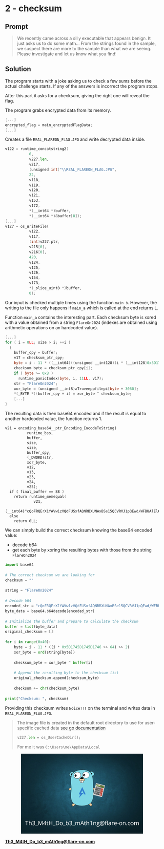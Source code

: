 # 2 - checksum

## Prompt
> We recently came across a silly executable that appears benign. It just asks us to do some math... From the strings found in the sample, we suspect there are more to the sample than what we are seeing. Please investigate and let us know what you find!

## Solution
The program starts with a joke asking us to check a few sums before the actual challenge starts. If any of the answers is incorrect the program stops.

After this part it asks for a checksum, giving the right one will reveal the flag. 

The program grabs encrypted data from its memory.
```go
[...]
encrypted_flag = main_encryptedFlagData;
[...]
```

Creates a file ``REAL_FLAREON_FLAG.JPG`` and write decrypted data inside.
```go
v122 = runtime_concatstring2(
           0,
           v227.len,
           v217,
           (unsigned int)"\\REAL_FLAREON_FLAG.JPG",
           22,
           v118,
           v119,
           v120,
           v121,
           v153,
           v172,
           *(__int64 *)buffer,
           *(__int64 *)&buffer[8]);
[...]
v127 = os_WriteFile(
           v122,
           v117,
           (int)v227.ptr,
           v215[0],
           v216[0],
           420,
           v124,
           v125,
           v126,
           v154,
           v173,
           *(_slice_uint8 *)buffer,
           0);
```

Our input is checked multiple times using the function ``main_b``. However, the writing to the file only happens if ``main_a`` which is called at the end returns ``1``.

Function ``main_a`` contains the interesting part. Each checksum byte is xored with a value obtained from a string ``FlareOn2024`` (indexes are obtained using arithmetic operations on an hardcoded value).
```go
[...]
for ( i = 0LL; size > i; ++i )
  {
    buffer_cpy = buffer;
    v17 = checksum_ptr_cpy;
    byte = i - 11 * ((__int64)((unsigned __int128)(i * (__int128)0x5D1745D1745D1746LL) >> 64) >> 2);
    checksum_byte = checksum_ptr_cpy[i];
    if ( byte >= 0xB )
      runtime_panicIndex(byte, i, 11LL, v17);
    str = "FlareOn2024";
    xor_byte = (unsigned __int8)aTrueeeppfilepi[byte + 3060];
    *(_BYTE *)(buffer_cpy + i) = xor_byte ^ checksum_byte;
    [...]
}
```

The resulting data is then base64 encoded and if the result is equal to another hardcoded value, the function returns 1.
```
v21 = encoding_base64__ptr_Encoding_EncodeToString(
          runtime_bss,
          buffer,
          size,
          size,
          buffer_cpy,
          (_DWORD)str,
          xor_byte,
          v12,
          v13,
          v23,
          v24,
          v25);
  if ( final_buffer == 88 )
    return runtime_memequal(
             v21,
             (__int64)"cQoFRQErX1YAVw1zVQdFUSxfAQNRBXUNAxBSe15QCVRVJ1pQEwd/WFBUAlElCFBFUnlaB1ULByRdBEFdfVtWVA==");
  else
    return 0LL;
```

We can simply build the correct checksum knowing the base64 encoded value:
- decode b64
- get each byte by xoring the resulting bytes with those from the string ``FlareOn2024``

```python
import base64

# The correct checksum we are looking for
checksum = ""

string = "FlareOn2024"

# Decode b64
encoded_str = "cQoFRQErX1YAVw1zVQdFUSxfAQNRBXUNAxBSe15QCVRVJ1pQEwd/WFBUAlElCFBFUnlaB1ULByRdBEFdfVtWVA=="
byte_data = base64.b64decode(encoded_str)

# Initialize the buffer and prepare to calculate the checksum
buffer = list(byte_data)
original_checksum = []

for i in range(0x40):
    byte = i - 11 * ((i * 0x5D1745D1745D1746 >> 64) >> 2)
    xor_byte = ord(string[byte])
    
    checksum_byte = xor_byte ^ buffer[i]
    
    # Append the resulting byte to the checksum list
    original_checksum.append(checksum_byte)

    checksum += chr(checksum_byte)

print("Checksum: ", checksum)
```

Providing this checksum writes ``Noice!!!`` on the terminal and writes data in ``REAL_FLAREON_FLAG.JPG``.

> The image file is created in the default root directory to use for user-specific cached data [see go documentation](https://pkg.go.dev/os#UserCacheDir)
> ```go
> v227.len = os_UserCacheDir();
> ```
> For me it was ``C:\Users\me\AppData\Local``

<p align="center">
           <img src="https://github.com/SamNzo/CTFs/blob/main/Flare-On/2024/img/REAL_FLAREON_FLAG.JPG?raw=true" width=400>
</p>

**Th3_M4tH_Do_b3_mAth1ng@flare-on.com**
